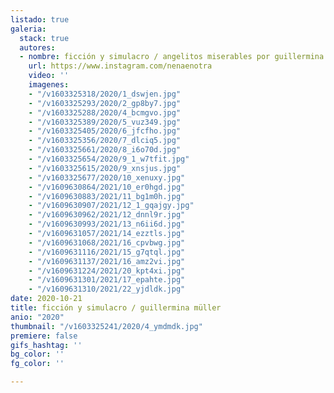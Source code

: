 ```yaml
---
listado: true
galeria:
  stack: true
  autores:
  - nombre: ficción y simulacro / angelitos miserables por guillermina müller
    url: https://www.instagram.com/nenaenotra
    video: ''
    imagenes:
    - "/v1603325318/2020/1_dswjen.jpg"
    - "/v1603325293/2020/2_gp8by7.jpg"
    - "/v1603325288/2020/4_bcmgvo.jpg"
    - "/v1603325389/2020/5_vuz349.jpg"
    - "/v1603325405/2020/6_jfcfho.jpg"
    - "/v1603325356/2020/7_dlciq5.jpg"
    - "/v1603325661/2020/8_i6o70d.jpg"
    - "/v1603325654/2020/9_1_w7tfit.jpg"
    - "/v1603325615/2020/9_xnsjus.jpg"
    - "/v1603325677/2020/10_xenuxy.jpg"
    - "/v1609630864/2021/10_er0hgd.jpg"
    - "/v1609630883/2021/11_bg1m0h.jpg"
    - "/v1609630907/2021/12_1_gqajgy.jpg"
    - "/v1609630962/2021/12_dnnl9r.jpg"
    - "/v1609630993/2021/13_n6ii6d.jpg"
    - "/v1609631057/2021/14_ezztls.jpg"
    - "/v1609631068/2021/16_cpvbwg.jpg"
    - "/v1609631116/2021/15_g7qtql.jpg"
    - "/v1609631137/2021/16_amz2vi.jpg"
    - "/v1609631224/2021/20_kpt4xi.jpg"
    - "/v1609631301/2021/17_epahte.jpg"
    - "/v1609631310/2021/22_yjdldk.jpg"
date: 2020-10-21
title: ficción y simulacro / guillermina müller
anio: "2020"
thumbnail: "/v1603325241/2020/4_ymdmdk.jpg"
premiere: false
gifs_hashtag: ''
bg_color: ''
fg_color: ''

---
```

